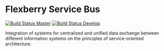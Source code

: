 # Flexberry Service Bus

[![Build Status Master](https://travis-ci.org/Flexberry/NewPlatform.Flexberry.ServiceBus.svg?branch=master)](https://travis-ci.org/Flexberry/NewPlatform.Flexberry.ServiceBus)
[![Build Status Develop](https://travis-ci.org/Flexberry/NewPlatform.Flexberry.ServiceBus.svg?branch=develop)](https://travis-ci.org/Flexberry/NewPlatform.Flexberry.ServiceBus)


Integration of systems for centralized and unified data exchange between different information systems on the principles of service-oriented architecture.

